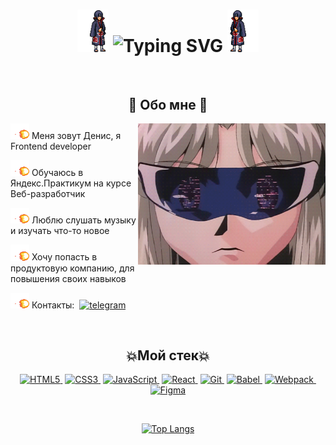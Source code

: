 <body>

<h1 align="center">
    <img src="./assets/header__left.gif"  width="50px">
    <img src="https://readme-typing-svg.herokuapp.com?font=Lobster&weight=900&size=37&duration=3000&pause=500&color=A77BF7C8&background=3925FF00&center=true&multiline=true&width=480&lines=Welcome+to+my+profile" alt="Typing SVG" />
    <img src="./assets/header__right.gif"  width="50px">
</h1>
<br>
<div>
<h2 align="center"> 👾 Обо мне 👾 </h2>
  <div align="center">
<img src="assets/main.gif" align="right" width="300px">
  </div>

<p><img src="./assets/fireball.gif" width="30px">  Меня зовут Денис, я Frontend developer</p>
<p><img src="./assets/fireball.gif" width="30px"> Обучаюсь в Яндекс.Практикум на курсе Веб-разработчик</p>
<p><img src="./assets/fireball.gif" width="30px"> Люблю слушать музыку и изучать что-то новое</p>
<p><img src="./assets/fireball.gif" width="30px"> Хочу попасть в продуктовую компанию, для повышения своих навыков</p>
<p><img src="./assets/fireball.gif" width="30px"> Контакты:&nbsp 
  <a href="https://t.me/nxxtrx">
    <img src="https://img.shields.io/badge/Telegram-blue?style=for-the-badge?logo=telegram&logoColor=white" alt="telegram">
  </a> 
</p>
<br>
<div>
  <h2 align="center">💥Мой стек💥</h2>
  <p align="center">
    <a href="https://developer.mozilla.org/en-US/docs/Glossary/HTML5" target="_blank" rel="noreferrer"><img src="https://raw.githubusercontent.com/danielcranney/readme-generator/main/public/icons/skills/html5-colored.svg" width="36" height="36" alt="HTML5" />&nbsp</a>
    <a href="https://www.w3.org/TR/CSS/#css" target="_blank" rel="noreferrer"><img src="https://raw.githubusercontent.com/danielcranney/readme-generator/main/public/icons/skills/css3-colored.svg" width="36" height="36" alt="CSS3" />&nbsp</a>
    <a href="https://developer.mozilla.org/en-US/docs/Web/JavaScript" target="_blank" rel="noreferrer"><img src="https://raw.githubusercontent.com/danielcranney/readme-generator/main/public/icons/skills/javascript-colored.svg" width="36" height="36" alt="JavaScript" />&nbsp</a>
    <a href="https://reactjs.org/" target="_blank" rel="noreferrer"><img src="https://raw.githubusercontent.com/danielcranney/readme-generator/main/public/icons/skills/react-colored.svg" width="36" height="36" alt="React" />&nbsp</a>
    <a href="https://git-scm.com/" target="_blank" rel="noreferrer"><img src="https://raw.githubusercontent.com/danielcranney/readme-generator/main/public/icons/skills/git-colored.svg" width="36" height="36" alt="Git" />&nbsp</a>
    <a href="https://babeljs.io/" target="_blank" rel="noreferrer"><img src="https://raw.githubusercontent.com/danielcranney/readme-generator/main/public/icons/skills/babel-colored.svg" width="36" height="36" alt="Babel" />&nbsp</a>
    <a href="https://webpack.js.org/" target="_blank" rel="noreferrer"><img src="https://raw.githubusercontent.com/danielcranney/readme-generator/main/public/icons/skills/webpack-colored.svg" width="36" height="36" alt="Webpack" />&nbsp</a>
    <a href="https://www.figma.com/" target="_blank" rel="noreferrer"><img src="https://raw.githubusercontent.com/danielcranney/readme-generator/main/public/icons/skills/figma-colored.svg" width="36" height="36" alt="Figma" /></a>
  </p>
</div>
<br>
<div align="center">
  
  [![Top Langs](https://github-readme-stats.vercel.app/api/top-langs/?username=Nxxtrx&layout=compact)](https://github.com/anuraghazra/github-readme-stats)

</div>

</body>
